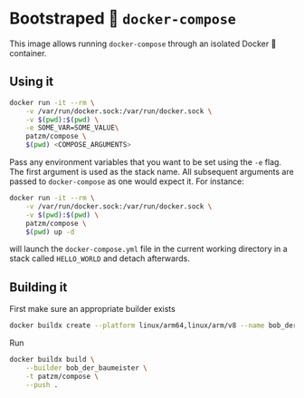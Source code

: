 # Bootstraped 🥾 `docker-compose`
This image allows running `docker-compose` through an isolated Docker 🐳 container.

## Using it
```bash
docker run -it --rm \
    -v /var/run/docker.sock:/var/run/docker.sock \
    -v $(pwd):$(pwd) \
    -e SOME_VAR=SOME_VALUE\
    patzm/compose \
    $(pwd) <COMPOSE_ARGUMENTS>
```
Pass any environment variables that you want to be set using the `-e` flag.
The first argument is used as the stack name.
All subsequent arguments are passed to `docker-compose` as one would expect it.
For instance:
```bash
docker run -it --rm \
    -v /var/run/docker.sock:/var/run/docker.sock \
    -v $(pwd):$(pwd) \
    patzm/compose \
    $(pwd) up -d
```
will launch the `docker-compose.yml` file in the current working directory in a stack called `HELLO_WORLD` and detach afterwards.

## Building it
First make sure an appropriate builder exists
```bash
docker buildx create --platform linux/arm64,linux/arm/v8 --name bob_der_baumeister
```

Run
```bash
docker buildx build \
	--builder bob_der_baumeister \
	-t patzm/compose \
	--push .
```
